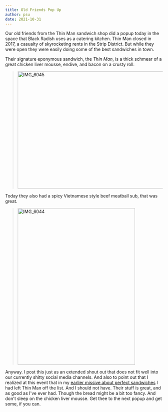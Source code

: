 ```yaml
---
title: Old Friends Pop Up
author: psu
date: 2021-10-31
---
```


Our old friends from the Thin Man sandwich shop did a popup today in the space that Black
Radish uses as a catering kitchen. Thin Man closed in 2017, a casualty of skyrocketing rents
in the Strip District.  But while they were open they were
easily doing some of the best sandwiches in town.

Their signature eponymous sandwich, the *Thin Man*, is a thick schmear of a great chicken
liver mousse, endive, and bacon on a crusty roll:

> <a href="https://www.flickr.com/photos/79904144@N00/51646046969/in/photostream" title="IMG_6045"><img src="https://live.staticflickr.com/65535/51646046969_0ce661703b.jpg" width="500" height="375" alt="IMG_6045"></a>

Today they also had a spicy Vietnamese style beef meatball sub, that was great.

> <a href="https://www.flickr.com/photos/79904144@N00/51645614278/in/photostream/" title="IMG_6044"><img src="https://live.staticflickr.com/65535/51645614278_b2a6773c9c.jpg" width="375" height="500" alt="IMG_6044"></a>

Anyway. I post this just as an extended shout out that does not fit well into our
currently shitty social media channels. And also to point out that I realized at this
event that in my [earlier missive about perfect
sandwiches](http://mutable-states.com/the-perfect-sandwich.html) I had left Thin Man off
the list. And I should not have. Their stuff is great, and as good as I've ever had.
Though the bread might be a bit too fancy. And don't sleep on the chicken liver mousse.
Get thee to the next popup and get some, if you can.
